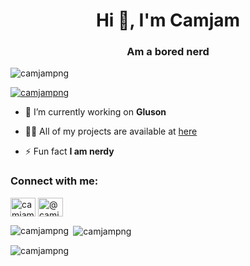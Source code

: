 <h1 align="center">Hi 👋, I'm Camjam</h1>
<h3 align="center">Am a bored nerd</h3>

<p align="left"> <img src="https://komarev.com/ghpvc/?username=camjampng&label=Profile%20views&color=0e75b6&style=flat" alt="camjampng" /> </p>

<p align="left"> <a href="https://twitter.com/camjampng" target="blank"><img src="https://img.shields.io/twitter/follow/camjampng?logo=twitter&style=for-the-badge" alt="camjampng" /></a> </p>

- 🔭 I’m currently working on **Gluson**

- 👨‍💻 All of my projects are available at [here](here)

- ⚡ Fun fact **I am nerdy**

<h3 align="left">Connect with me:</h3>
<p align="left">
<a href="https://twitter.com/camjampng" target="blank"><img align="center" src="https://raw.githubusercontent.com/rahuldkjain/github-profile-readme-generator/master/src/images/icons/Social/twitter.svg" alt="camjampng" height="30" width="40" /></a>
<a href="https://www.youtube.com/c/@camjampng" target="blank"><img align="center" src="https://raw.githubusercontent.com/rahuldkjain/github-profile-readme-generator/master/src/images/icons/Social/youtube.svg" alt="@camjampng" height="30" width="40" /></a>
</p>

<p><img align="left" src="https://github-readme-stats.vercel.app/api/top-langs?username=camjampng&show_icons=true&locale=en&layout=compact" alt="camjampng" /></p>

<p>&nbsp;<img align="center" src="https://github-readme-stats.vercel.app/api?username=camjampng&show_icons=true&locale=en" alt="camjampng" /></p>

<p><img align="center" src="https://github-readme-streak-stats.herokuapp.com/?user=camjampng&" alt="camjampng" /></p>

